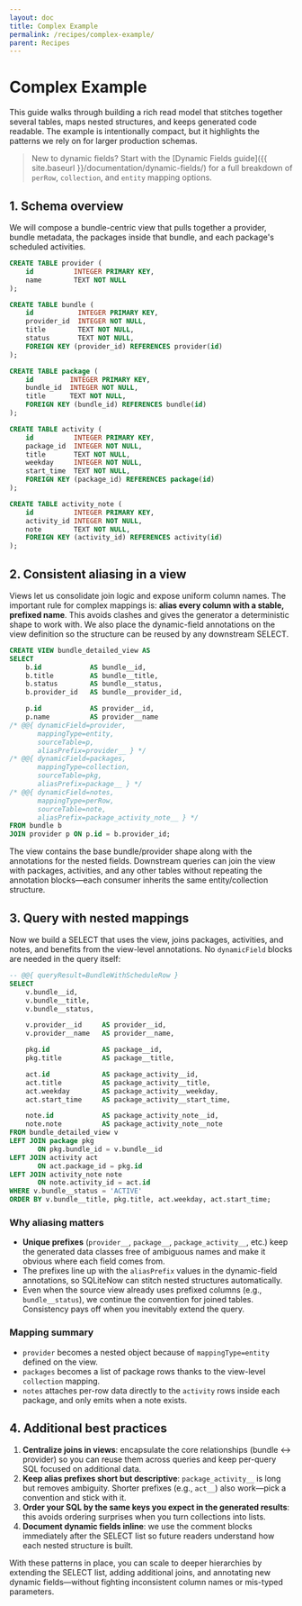 ```yaml
---
layout: doc
title: Complex Example
permalink: /recipes/complex-example/
parent: Recipes
---
```


# Complex Example

This guide walks through building a rich read model that stitches together several tables,
maps nested structures, and keeps generated code readable. The example is intentionally
compact, but it highlights the patterns we rely on for larger production schemas.

> New to dynamic fields? Start with the [Dynamic Fields guide]({{ site.baseurl }}/documentation/dynamic-fields/)
> for a full breakdown of `perRow`, `collection`, and `entity` mapping options.

## 1. Schema overview

We will compose a bundle-centric view that pulls together a provider, bundle metadata,
the packages inside that bundle, and each package's scheduled activities.

```sql
CREATE TABLE provider (
    id          INTEGER PRIMARY KEY,
    name        TEXT NOT NULL
);

CREATE TABLE bundle (
    id           INTEGER PRIMARY KEY,
    provider_id  INTEGER NOT NULL,
    title        TEXT NOT NULL,
    status       TEXT NOT NULL,
    FOREIGN KEY (provider_id) REFERENCES provider(id)
);

CREATE TABLE package (
    id         INTEGER PRIMARY KEY,
    bundle_id  INTEGER NOT NULL,
    title      TEXT NOT NULL,
    FOREIGN KEY (bundle_id) REFERENCES bundle(id)
);

CREATE TABLE activity (
    id          INTEGER PRIMARY KEY,
    package_id  INTEGER NOT NULL,
    title       TEXT NOT NULL,
    weekday     INTEGER NOT NULL,
    start_time  TEXT NOT NULL,
    FOREIGN KEY (package_id) REFERENCES package(id)
);

CREATE TABLE activity_note (
    id          INTEGER PRIMARY KEY,
    activity_id INTEGER NOT NULL,
    note        TEXT NOT NULL,
    FOREIGN KEY (activity_id) REFERENCES activity(id)
);
```

## 2. Consistent aliasing in a view

Views let us consolidate join logic and expose uniform column names. The important rule for
complex mappings is: **alias every column with a stable, prefixed name**. This avoids clashes
and gives the generator a deterministic shape to work with. We also place the dynamic-field
annotations on the view definition so the structure can be reused by any downstream SELECT.

```sql
CREATE VIEW bundle_detailed_view AS
SELECT
    b.id            AS bundle__id,
    b.title         AS bundle__title,
    b.status        AS bundle__status,
    b.provider_id   AS bundle__provider_id,

    p.id            AS provider__id,
    p.name          AS provider__name
/* @@{ dynamicField=provider,
       mappingType=entity,
       sourceTable=p,
       aliasPrefix=provider__ } */
/* @@{ dynamicField=packages,
       mappingType=collection,
       sourceTable=pkg,
       aliasPrefix=package__ } */
/* @@{ dynamicField=notes,
       mappingType=perRow,
       sourceTable=note,
       aliasPrefix=package_activity_note__ } */
FROM bundle b
JOIN provider p ON p.id = b.provider_id;
```

The view contains the base bundle/provider shape along with the annotations for the nested
fields. Downstream queries can join the view with packages, activities, and any other tables
without repeating the annotation blocks—each consumer inherits the same entity/collection
structure.

## 3. Query with nested mappings

Now we build a SELECT that uses the view, joins packages, activities, and notes, and benefits
from the view-level annotations. No `dynamicField` blocks are needed in the query itself:

```sql
-- @@{ queryResult=BundleWithScheduleRow }
SELECT
    v.bundle__id,
    v.bundle__title,
    v.bundle__status,

    v.provider__id     AS provider__id,
    v.provider__name   AS provider__name,

    pkg.id             AS package__id,
    pkg.title          AS package__title,

    act.id             AS package_activity__id,
    act.title          AS package_activity__title,
    act.weekday        AS package_activity__weekday,
    act.start_time     AS package_activity__start_time,

    note.id            AS package_activity_note__id,
    note.note          AS package_activity_note__note
FROM bundle_detailed_view v
LEFT JOIN package pkg
       ON pkg.bundle_id = v.bundle__id
LEFT JOIN activity act
       ON act.package_id = pkg.id
LEFT JOIN activity_note note
       ON note.activity_id = act.id
WHERE v.bundle__status = 'ACTIVE'
ORDER BY v.bundle__title, pkg.title, act.weekday, act.start_time;
```

### Why aliasing matters

- **Unique prefixes** (`provider__`, `package__`, `package_activity__`, etc.) keep the generated
  data classes free of ambiguous names and make it obvious where each field comes from.
- The prefixes line up with the `aliasPrefix` values in the dynamic-field annotations, so
  SQLiteNow can stitch nested structures automatically.
- Even when the source view already uses prefixed columns (e.g., `bundle__status`), we continue
  the convention for joined tables. Consistency pays off when you inevitably extend the query.

### Mapping summary

- `provider` becomes a nested object because of `mappingType=entity` defined on the view.
- `packages` becomes a list of package rows thanks to the view-level `collection` mapping.
- `notes` attaches per-row data directly to the `activity` rows inside each package, and only
  emits when a note exists.

## 4. Additional best practices

1. **Centralize joins in views**: encapsulate the core relationships (bundle ↔ provider) so you can
   reuse them across queries and keep per-query SQL focused on additional data.
2. **Keep alias prefixes short but descriptive**: `package_activity__` is long but removes ambiguity.
   Shorter prefixes (e.g., `act__`) also work—pick a convention and stick with it.
3. **Order your SQL by the same keys you expect in the generated results**: this avoids ordering
   surprises when you turn collections into lists.
4. **Document dynamic fields inline**: we use the comment blocks immediately after the SELECT list so
   future readers understand how each nested structure is built.

With these patterns in place, you can scale to deeper hierarchies by extending the SELECT list,
adding additional joins, and annotating new dynamic fields—without fighting inconsistent column
names or mis-typed parameters.
